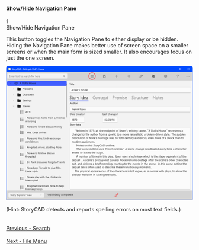 #### Show/Hide Navigation Pane ####
1 <br/>
Show/Hide Navigation Pane <br/>

This button toggles the Navigation Pane to either display or be hidden. Hiding the Navigation Pane makes better use of screen space on a smaller screens or when the main form is sized smaller. It also encourages focus on just the one screen. <br/>

![](Show-and-Hide-Navigation.png)

(Hint: StoryCAD detects and reports spelling errors on most text fields.) <br/>
 <br/>
 <br/>
[Previous - Search](Search.md) <br/>
 <br/>
[Next - File Menu](File_Menu.md) <br/>
 <br/>
